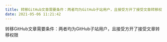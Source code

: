 ```yaml
---
title: 转移GitHub文章需要条件：两者均为GitHub子站用户，且接受方开了接受文章转移权限 
date: 2021-05-06 11:21:42
---
```

转移GitHub文章需要条件：两者均为GitHub子站用户，且接受方开了接受文章转移权限 